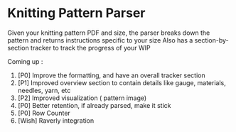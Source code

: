# Knitting Pattern Parser

Given your knitting pattern PDF and size, the parser breaks down the pattern and returns instructions specific to your size
Also has a section-by-section tracker to track the progress of your WIP

Coming up : 
1. [P0] Improve the formatting, and have an overall tracker section
2. [P1] Improved overview section to contain details like gauge, materials, needles, yarn, etc
3. [P2] Improved visualization ( pattern image)
4. [P0] Better retention, if already parsed, make it stick
5. [P0] Row Counter
6. [Wish] Raverly integration
